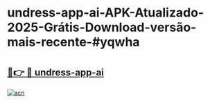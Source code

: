 # undress-app-ai-APK-Atualizado-2025-Grátis-Download-versão-mais-recente-#yqwha

# <h2><a href="https://ainizakaria.my?title=undress-app-ai&ref=24M">🔗👉 🔴 undress-app-ai</a></h2>

[![acn](https://github.com/user-attachments/assets/0f9c940e-d8b0-45ae-aac7-cd30a18b3e1c)](https://ainizakaria.my?title=undress-app-ai&ref=24M)

